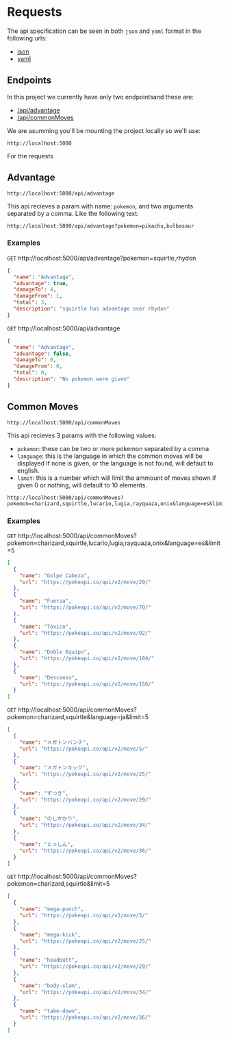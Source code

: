 # Requests

The api specification can be seen in both `json` and `yaml` format in the following urls:

- [json](https://github.com/ferpart/pokerest/tree/master/Docs/pokerest.json)
- [yaml](https://github.com/ferpart/pokerest/tree/master/Docs/pokerest.yaml)

## Endpoints

In this project we currently have only two endpointsand these are:

- [/api/advantage](#advantage)
- [/api/commonMoves](#common-moves)

We are asumming you'll be mounting the project locally so we'll use:

```text
http://localhost:5000
```

For the requests

## Advantage

```text
http://localhost:5000/api/advantage
```

This api recieves a param with name: `pokemon`, and two arguments separated by a comma. Like the following text:

```text
http://localhost:5000/api/advantage?pokemon=pikachu,bulbasaur
```

### Examples

`GET` http://localhost:5000/api/advantage?pokemon=squirtle,rhydon

```json
{
  "name": "Advantage",
  "advantage": true,
  "damageTo": 4,
  "damageFrom": 1,
  "total": 3,
  "description": "squirtle has advantage over rhydon"
}
```

`GET` http://localhost:5000/api/advantage

```json
{
  "name": "Advantage",
  "advantage": false,
  "damageTo": 0,
  "damageFrom": 0,
  "total": 0,
  "description": "No pokemon were given"
}
```

## Common Moves

```text
http://localhost:5000/api/commonMoves
```

This api recieves 3 params with the following values:

- `pokemon`: these can be two or more pokemon separated by a comma
- `language`: this is the language in which the common moves will be displayed if none is given, or the language is not found, will default to english.
- `limit`: this is a number which will limit the ammount of moves shown if given 0 or nothing, will default to 10 elements.

```text
http://localhost:5000/api/commonMoves?pokemon=charizard,squirtle,lucario,lugia,rayquaza,onix&language=es&limit=5
```

### Examples

`GET` http://localhost:5000/api/commonMoves?pokemon=charizard,squirtle,lucario,lugia,rayquaza,onix&language=es&limit=5

```json
[
  {
    "name": "Golpe Cabeza",
    "url": "https://pokeapi.co/api/v2/move/29/"
  },
  {
    "name": "Fuerza",
    "url": "https://pokeapi.co/api/v2/move/70/"
  },
  {
    "name": "Tóxico",
    "url": "https://pokeapi.co/api/v2/move/92/"
  },
  {
    "name": "Doble Equipo",
    "url": "https://pokeapi.co/api/v2/move/104/"
  },
  {
    "name": "Descanso",
    "url": "https://pokeapi.co/api/v2/move/156/"
  }
]
```

`GET` http://localhost:5000/api/commonMoves?pokemon=charizard,squirtle&language=ja&limit=5

```json
[
  {
    "name": "メガトンパンチ",
    "url": "https://pokeapi.co/api/v2/move/5/"
  },
  {
    "name": "メガトンキック",
    "url": "https://pokeapi.co/api/v2/move/25/"
  },
  {
    "name": "ずつき",
    "url": "https://pokeapi.co/api/v2/move/29/"
  },
  {
    "name": "のしかかり",
    "url": "https://pokeapi.co/api/v2/move/34/"
  },
  {
    "name": "とっしん",
    "url": "https://pokeapi.co/api/v2/move/36/"
  }
]
```

`GET` http://localhost:5000/api/commonMoves?pokemon=charizard,squirtle&limit=5

```json
[
  {
    "name": "mega-punch",
    "url": "https://pokeapi.co/api/v2/move/5/"
  },
  {
    "name": "mega-kick",
    "url": "https://pokeapi.co/api/v2/move/25/"
  },
  {
    "name": "headbutt",
    "url": "https://pokeapi.co/api/v2/move/29/"
  },
  {
    "name": "body-slam",
    "url": "https://pokeapi.co/api/v2/move/34/"
  },
  {
    "name": "take-down",
    "url": "https://pokeapi.co/api/v2/move/36/"
  }
]
```
